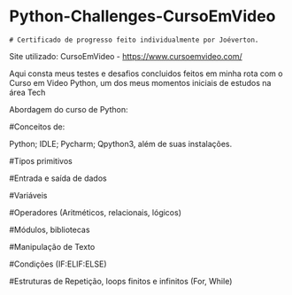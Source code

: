 # Python-Challenges-CursoEmVideo
	# Certificado de progresso feito individualmente por Joéverton.
 Site utilizado:
 CursoEmVideo - https://www.cursoemvideo.com/
 
 Aqui consta meus testes e desafios concluidos feitos em minha rota com o Curso em Video Python, um dos meus momentos iniciais de estudos na área Tech
 

Abordagem do curso de Python:

#Conceitos de:

Python;
IDLE;
Pycharm;
Qpython3, além de suas instalações.

#Tipos primitivos

#Entrada e saída de dados

#Variáveis

#Operadores (Aritméticos, relacionais, lógicos)

#Módulos, bibliotecas

#Manipulação de Texto

#Condições (IF:ELIF:ELSE)

#Estruturas de Repetição, loops finitos e infinitos (For, While)

#
